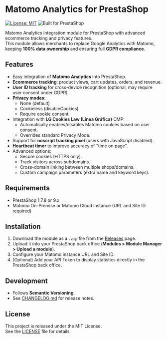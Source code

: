 # Matomo Analytics for PrestaShop

[![License: MIT](https://img.shields.io/badge/License-MIT-blue.svg)](LICENSE)
![Built for PrestaShop](https://img.shields.io/badge/Built%20for-PrestaShop-DF0067?logo=prestashop&logoColor=white)  

Matomo Analytics integration module for PrestaShop with advanced ecommerce tracking and privacy features.  
This module allows merchants to replace Google Analytics with Matomo, keeping **100% data ownership** and ensuring full **GDPR compliance**.

## Features

- Easy integration of **Matomo Analytics** into PrestaShop.
- **Ecommerce tracking**: product views, cart updates, orders, and revenue.
- **User ID tracking** for cross-device recognition (optional, may require user consent under GDPR).
- **Privacy modes**:
  - None (default)
  - Cookieless (disableCookies)
  - Require cookie consent
- Integration with **LG Cookies Law (Línea Gráfica)** CMP:
  - Automatically enables/disables Matomo cookies based on user consent.
  - Overrides standard Privacy Mode.
- Support for **noscript tracking pixel** (users with JavaScript disabled).
- **Heartbeat timer** to improve accuracy of "time on page".
- Advanced options:
  - Secure cookies (HTTPS only).
  - Track visitors across subdomains.
  - Cross-domain linking between multiple shops/domains.
  - Custom campaign parameters (extra name and keyword keys).

## Requirements

- PrestaShop 1.7.8 or 9.x  
- Matomo On-Premise or Matomo Cloud instance (URL and Site ID required)

## Installation

1. Download the module as a `.zip` file from the [Releases](../../releases) page.
2. Upload it into your PrestaShop back office (**Modules > Module Manager > Upload a module**).
3. Configure your Matomo instance URL and Site ID.
4. (Optional) Add your API Token to display statistics directly in the PrestaShop back office.

## Development

- Follows **Semantic Versioning**.
- See [CHANGELOG.md](CHANGELOG.md) for release notes.

## License

This project is released under the MIT License.  
See the [LICENSE](LICENSE) file for details.
